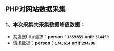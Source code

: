 ## PHP对网站数据采集

### 1、本次采集共采集数据峰值数据：
* 共发送http请求：**person：`1859855`**  **unit: `314450`**   
* 请求数据：**person：`1743614`**  **unit:`294796`**   

